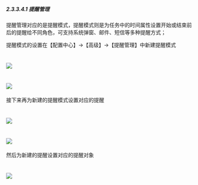 ##### 2.3.3.4.1 提醒管理

提醒管理对应的是提醒模式，提醒模式则是为任务中的时间属性设置开始或结束前后的提醒给不同角色，可支持系统弹窗、邮件、短信等多种提醒方式；

提醒模式的设置在【配置中心】→【高级】→【提醒管理】中新建提醒模式


# ![](/assets/04-高级-提醒管理-新建提醒模式1.png)

# ![](/assets/04-高级-提醒管理-新建提醒模式2.png)



接下来再为新建的提醒模式设置对应的提醒

# ![](/assets/04-高级-提醒管理-新建提醒模式3.png)

# ![](/assets/04-高级-提醒管理-新建提醒模式4.png)


然后为新建的提醒设置对应的提醒对象

# ![](/assets/04-高级-提醒管理-新建提醒-设置提醒对象.png)